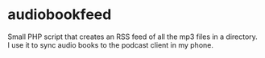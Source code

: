 audiobookfeed
=============

Small PHP script that creates an RSS feed of all the mp3 files in a directory. I use it to sync audio books to the podcast client in my phone.
